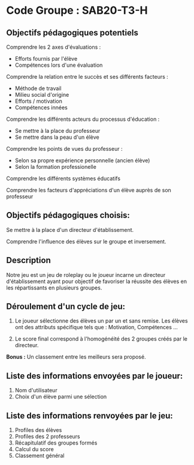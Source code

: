 Code Groupe : SAB20-T3-H
========================

Objectifs pédagogiques potentiels
---------------------------------

Comprendre les 2 axes d'évaluations :

- Efforts fournis par l'élève
- Compétences lors d'une évaluation

Comprendre la relation entre le succès et ses différents facteurs :

- Méthode de travail
- Milieu social d'origine
- Efforts / motivation
- Compétences innées

Comprendre les différents acteurs du processus d'éducation :

- Se mettre à la place du professeur
- Se mettre dans la peau d'un élève

Comprendre les points de vues du professeur :

- Selon sa propre expérience personnelle (ancien élève)
- Selon la formation professionelle

Comprendre les différents systèmes éducatifs

Comprendre les facteurs d'appréciations d'un élève auprès de son professeur


Objectifs pédagogiques choisis:
---------------------------------

Se mettre à la place d'un directeur d'établissement.

Comprendre l'influence des élèves sur le groupe et inversement.

Description
-----------

Notre jeu est un jeu de roleplay ou le joueur incarne un directeur d'établissement ayant pour objectif de favoriser la réussite des élèves en les répartissants en plusieurs groupes.

Déroulement d'un cycle de jeu:
------------------------------

1. Le joueur sélectionne des élèves un par un et sans remise.
Les élèves ont des attributs spécifique tels que : Motivation, Compétences ...

2. Le score final correspond à l'homogénéité des 2 groupes créés par le directeur.

**Bonus :** Un classement entre les meilleurs sera proposé.

Liste des informations envoyées par le joueur:
----------------------------------------------

1. Nom d'utilisateur
2. Choix d'un élève parmi une sélection

Liste des informations renvoyées par le jeu:
--------------------------------------------

1. Profiles des élèves
2. Profiles des 2 professeurs
3. Récapitulatif des groupes formés
4. Calcul du score
5. Classement général 